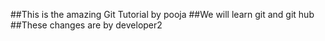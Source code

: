 ##This is the amazing Git Tutorial by pooja
##We will learn git and git hub
##These changes are by developer2